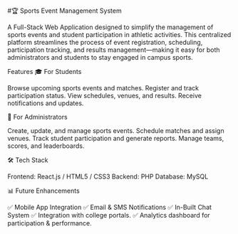 #🏆 Sports Event Management System

A Full-Stack Web Application designed to simplify the management of sports events and student participation in athletic activities. This centralized platform streamlines the process of event registration, scheduling, participation tracking, and results management—making it easy for both administrators and students to stay engaged in campus sports.

Features
🎓 For Students

Browse upcoming sports events and matches.
Register and track participation status.
View schedules, venues, and results.
Receive notifications and updates.

🏢 For Administrators

Create, update, and manage sports events.
Schedule matches and assign venues.
Track student participation and generate reports.
Manage teams, scores, and leaderboards.

🛠️ Tech Stack

Frontend: React.js / HTML5 / CSS3 
Backend: PHP
Database: MySQL

📊 Future Enhancements

✅ Mobile App Integration
✅ Email & SMS Notifications
✅ In-Built Chat System
✅ Integration with college portals.
✅ Analytics dashboard for participation & performance.
